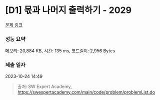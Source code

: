 # [D1] 몫과 나머지 출력하기 - 2029 

[문제 링크](https://swexpertacademy.com/main/code/problem/problemDetail.do?contestProbId=AV5QGNvKAtEDFAUq) 

### 성능 요약

메모리: 20,884 KB, 시간: 135 ms, 코드길이: 2,956 Bytes

### 제출 일자

2023-10-24 14:49



> 출처: SW Expert Academy, https://swexpertacademy.com/main/code/problem/problemList.do